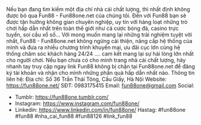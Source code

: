 Nếu bạn đang tìm kiếm một địa chỉ nhà cái chất lượng, thì nhất định không được bỏ qua Fun88 - Fun88one.net của chúng tôi. Đến với Fun88 bạn sẽ được tận hưởng không gian chuyên nghiệp, uy tín với hàng loạt những trò chơi hấp dẫn nhất trên toàn thế giới như cá cược bóng đá, casino trực tuyến, soi cầu xổ số...
Với mong muốn mang lại những trải nghiệm tuyệt vời nhất, Fun88 - Fun88one.net không ngừng cải thiện, nâng cấp hệ thống của mình và đưa ra nhiều chương trình khuyến mại, ưu đãi cục lớn cùng hệ thống chăm sóc khách hàng 24/24 .... cam kết mang lại sự hài lòng lớn nhất cho người chơi.
Nếu bạn chưa có cho mình trang nhà cái chất lượng, hãy nhanh tay truy cập ngay link Fun88 không bị chặn tại Fun88one.net để đăng ký tài khoản và nhận cho mình những phần quà hấp dẫn nhất nào.
Thông tin liên hệ:
Địa chỉ: Số 36 Trần Thái Tông, Cầu Giấy, Hà Nội
Website: https://fun88one.net/
SĐT: 0983175415
Email: fun88one@gmail.com
Social:
- Tumblr: https://fun88one.tumblr.com/
- Instagram: https://www.instagram.com/fun88one/
- Linkedin: https://www.linkedin.com/in/fun88one/
Hastag: #fun88one #fun88 #nha_cai_fun88 #fun88126 #link_fun88
